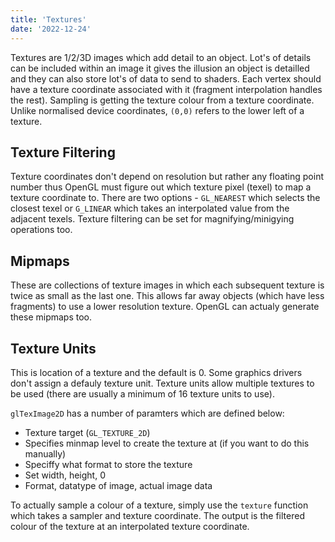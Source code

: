 ```yaml
---
title: 'Textures'
date: '2022-12-24'
---
```


Textures are 1/2/3D images which add detail to an object. Lot's of details can be included within an image it gives the illusion an object is detailled and they can also store lot's of data to send to shaders. Each vertex should have a texture coordinate associated with it (fragment interpolation handles the rest). Sampling is getting the texture colour from a texture coordinate. Unlike normalised device coordinates, `(0,0)` refers to the lower left of a texture. 

## Texture Filtering
Texture coordinates don't depend on resolution but rather any floating point number thus OpenGL must figure out which texture pixel (texel) to map a texture coordinate to. There are two options - `GL_NEAREST` which selects the closest texel or `G_LINEAR` which takes an interpolated value from the adjacent texels. Texture filtering can be set for magnifying/minigying operations too.

## Mipmaps
These are collections of texture images in which each subsequent texture is twice as small as the last one. This allows far away objects (which have less fragments) to use a lower resolution texture. OpenGL can actualy generate these mipmaps too.

## Texture Units
This is location of a texture and the default is 0. Some graphics drivers don't assign a defauly texture unit. Texture units allow multiple textures to be used (there are usually a minimum of 16 texture units to use).

`glTexImage2D` has a number of paramters which are defined below:
- Texture target (`GL_TEXTURE_2D`)
- Specifies minmap level to create the texture at (if you want to do this manually)
- Speciffy what format to store the texture
- Set width, height, 0
- Format, datatype of image, actual image data

To actually sample a colour of a texture, simply use the `texture` function which takes a sampler and texture coordinate. The output is the filtered colour of the texture at an interpolated texture coordinate.
